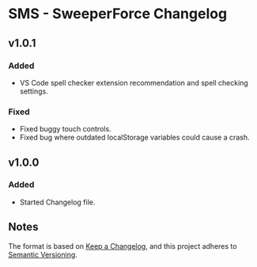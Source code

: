 # SMS - SweeperForce Changelog

## v1.0.1

### Added
- VS Code spell checker extension recommendation and spell checking settings.

### Fixed
- Fixed buggy touch controls.
- Fixed bug where outdated localStorage variables could cause a crash.

## v1.0.0

### Added
- Started Changelog file.

## Notes

The format is based on [Keep a Changelog](https://keepachangelog.com/en/1.1.0/),
and this project adheres to [Semantic Versioning](https://semver.org/spec/v2.0.0.html).

[//]: <> (Added for new features.)
[//]: <> (Changed for changes in existing functionality.)
[//]: <> (Deprecated for soon-to-be removed features.)
[//]: <> (Removed for now removed features.)
[//]: <> (Fixed for any bug fixes.)
[//]: <> (Security in case of vulnerabilities.)